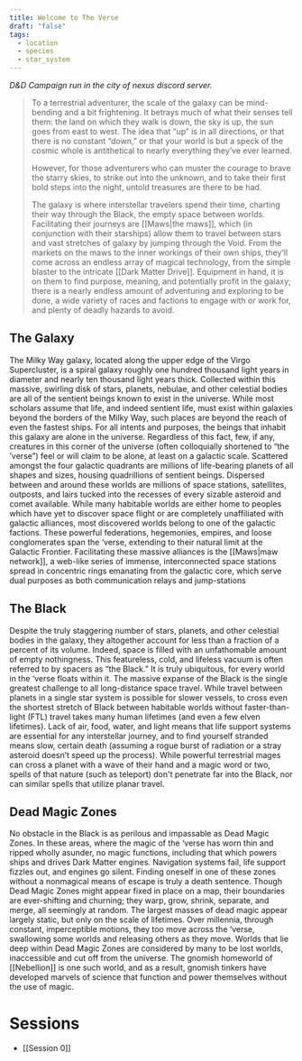```yaml
---
title: Welcome to The Verse
draft: "false"
tags:
  - location
  - species
  - star_system
---
```

_D&D Campaign run in the city of nexus discord server._

>To a terrestrial adventurer, the scale of the galaxy can be mind-bending and a bit frightening. It betrays much of what their senses tell them: the land on which they walk is down, the sky is up, the sun goes from east to west. The idea that “up” is in all directions, or that there is no constant “down,” or that your world is but a speck of the cosmic whole is antithetical to nearly everything they’ve ever learned. 
>
>However, for those adventurers who can muster the courage to brave the starry skies, to strike out into the unknown, and to take their first bold steps into the night, untold treasures are there to be had. 
>
>The galaxy is where interstellar travelers spend their time, charting their way through the Black, the empty space between worlds. Facilitating their journeys are [[Maws|the maws]], which (in conjunction with their starships) allow them to travel between stars and vast stretches of galaxy by jumping through the Void. From the markets on the maws to the inner workings of their own ships, they’ll come across an endless array of magical technology, from the simple blaster to the intricate [[Dark Matter Drive]]. Equipment in hand, it is on them to find purpose, meaning, and potentially profit in the galaxy; there is a nearly endless amount of adventuring and exploring to be done, a wide variety of races and factions to engage with or work for, and plenty of deadly hazards to avoid.
## The Galaxy 
The Milky Way galaxy, located along the upper edge of the Virgo Supercluster, is a spiral galaxy roughly one hundred thousand light years in diameter and nearly ten thousand light years thick. Collected within this massive, swirling disk of stars, planets, nebulae, and other celestial bodies are all of the sentient beings known to exist in the universe. While most scholars assume that life, and indeed sentient life, must exist within galaxies beyond the borders of the Milky Way, such places are beyond the reach of even the fastest ships. For all intents and purposes, the beings that inhabit this galaxy are alone in the universe. Regardless of this fact, few, if any, creatures in this corner of the universe (often colloquially shortened to “the ’verse”) feel or will claim to be alone, at least on a galactic scale. Scattered amongst the four galactic quadrants are millions of life-bearing planets of all shapes and sizes, housing quadrillions of sentient beings. Dispersed between and around these worlds are millions of space stations, satellites, outposts, and lairs tucked into the recesses of every sizable asteroid and comet available. While many habitable worlds are either home to peoples which have yet to discover space flight or are completely unaffiliated with galactic alliances, most discovered worlds belong to one of the galactic factions. These powerful federations, hegemonies, empires, and loose conglomerates span the ‘verse, extending to their natural limit at the Galactic Frontier. Facilitating these massive alliances is the [[Maws|maw network]], a web-like series of immense, interconnected space stations spread in concentric rings emanating from the galactic core, which serve dual purposes as both communication relays and jump-stations

## The Black 
Despite the truly staggering number of stars, planets, and other celestial bodies in the galaxy, they altogether account for less than a fraction of a percent of its volume. Indeed, space is filled with an unfathomable amount of empty nothingness. This featureless, cold, and lifeless vacuum is often referred to by spacers as “the Black.” It is truly ubiquitous, for every world in the ‘verse floats within it. The massive expanse of the Black is the single greatest challenge to all long-distance space travel. While travel between planets in a single star system is possible for slower vessels, to cross even the shortest stretch of Black between habitable worlds without faster-than-light (FTL) travel takes many human lifetimes (and even a few elven lifetimes). Lack of air, food, water, and light means that life support systems are essential for any interstellar journey, and to find yourself stranded means slow, certain death (assuming a rogue burst of radiation or a stray asteroid doesn’t speed up the process). While powerful terrestrial mages can cross a planet with a wave of their hand and a magic word or two, spells of that nature (such as teleport) don't penetrate far into the Black, nor can similar spells that utilize planar travel. 

## Dead Magic Zones
No obstacle in the Black is as perilous and impassable as Dead Magic Zones. In these areas, where the magic of the ‘verse has worn thin and ripped wholly asunder, no magic functions, including that which powers ships and drives Dark Matter engines. Navigation systems fail, life support fizzles out, and engines go silent. Finding oneself in one of these zones without a nonmagical means of escape is truly a death sentence. Though Dead Magic Zones might appear fixed in place on a map, their boundaries are ever-shifting and churning; they warp, grow, shrink, separate, and merge, all seemingly at random. The largest masses of dead magic appear largely static, but only on the scale of lifetimes. Over millennia, through constant, imperceptible motions, they too move across the ‘verse, swallowing some worlds and releasing others as they move. Worlds that lie deep within Dead Magic Zones are considered by many to be lost worlds, inaccessible and cut off from the universe. The gnomish homeworld of [[Nebellion]] is one such world, and as a result, gnomish tinkers have developed marvels of science that function and power themselves without the use of magic.

# Sessions
- [[Session 0]]
